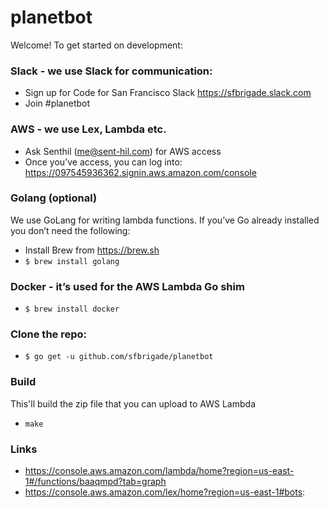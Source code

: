 # planetbot

Welcome! To get started on development:

### Slack - we use Slack for communication:
+ Sign up for Code for San Francisco Slack https://sfbrigade.slack.com
+ Join #planetbot

### AWS - we use Lex, Lambda etc.
+ Ask Senthil (me@sent-hil.com) for AWS access
+ Once you’ve access, you can log into: https://097545936362.signin.aws.amazon.com/console

### Golang (optional)
We use GoLang for writing lambda functions. If you’ve Go already installed you don’t need the following:
+ Install Brew from https://brew.sh
+ `$ brew install golang`

### Docker - it’s used for the AWS Lambda Go shim
+ `$ brew install docker`

### Clone the repo:
+ `$ go get -u github.com/sfbrigade/planetbot`

### Build
This'll build the zip file that you can upload to AWS Lambda

+ `make`

### Links
+ https://console.aws.amazon.com/lambda/home?region=us-east-1#/functions/baaqmpd?tab=graph
+ https://console.aws.amazon.com/lex/home?region=us-east-1#bots:
